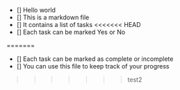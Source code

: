 - [] Hello world
- [] This is a markdown file
- [] It contains a list of tasks
<<<<<<< HEAD
- [] Each task can be marked Yes or No

=======
- [] Each task can be marked as complete or incomplete
- [] You can use this file to keep track of your progress
>>>>>>> test2
